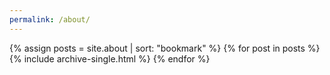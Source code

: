```yaml
---
permalink: /about/
---
```


<div class="grid__wrapper">
  {% assign posts = site.about | sort: "bookmark" %}
  {% for post in posts %}
    {% include archive-single.html %}
  {% endfor %}
</div>